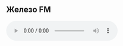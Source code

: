 ## Железо FM
<audio controls>

    <source src="http://fefm.signaltv.ru/;" type="audio/mpeg">
    Тег audio не поддерживается вашим браузером. 

  </source></audio>
